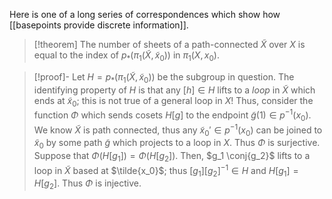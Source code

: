 Here is one of a long series of correspondences which show how [[basepoints provide discrete information]].

> [!theorem] 
 The number of sheets of a path-connected $\tilde{X}$ over $X$ is equal to the index of $p_*(\pi_1(\tilde{X}, \tilde{x}_0))$ in $\pi_1(X, x_0)$. 

> [!proof]-
 Let $H = p_*(\pi_1(\tilde{X}, \tilde{x}_0))$ be the subgroup in question. The identifying property of $H$ is that any $[h]\in H$ lifts to a *loop* in $\tilde{X}$ which ends at $\tilde{x}_0$; this is not true of a general loop in $X$! Thus, consider the function $\Phi$ which sends cosets $H[g]$ to the endpoint $\tilde{g}(1)\in p^{-1}(x_0)$. We know $\tilde{X}$ is path connected, thus any $\tilde{x}_0' \in p^{-1}(x_0)$ can be joined to $\tilde{x}_0$ by some path $\tilde{g}$ which projects to a loop in $X$. Thus $\Phi$ is surjective. Suppose that $\Phi(H[g_1]) = \Phi(H[g_2])$. Then, $g_1 \conj{g_2}$ lifts to a loop in $\tilde{X}$ based at $\tilde{x_0}$; thus $[g_1][g_2]^{-1}\in H$ and $H[g_1] = H[g_2]$. Thus $\Phi$ is injective.